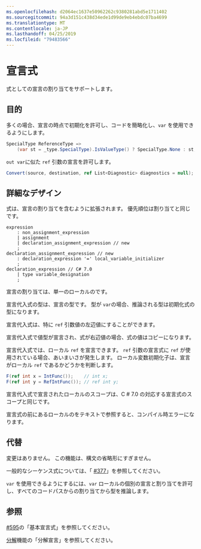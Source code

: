 ```yaml
---
ms.openlocfilehash: d2064ec1637e50962262c9380281abd5e1711402
ms.sourcegitcommit: 94a3d151c438d34ede1d99de9eb4ebdc07ba4699
ms.translationtype: MT
ms.contentlocale: ja-JP
ms.lasthandoff: 04/25/2019
ms.locfileid: "79483566"
---
```

# <a name="declaration-expressions"></a>宣言式

式としての宣言の割り当てをサポートします。

## <a name="motivation"></a>目的
[motivation]: #motivation

多くの場合、宣言の時点で初期化を許可し、コードを簡略化し、`var` を使用できるようにします。

```csharp
SpecialType ReferenceType =>
    (var st = _type.SpecialType).IsValueType() ? SpecialType.None : st;
```

`out var`に似た `ref` 引数の宣言を許可します。

```csharp
Convert(source, destination, ref List<Diagnostic> diagnostics = null);
```

## <a name="detailed-design"></a>詳細なデザイン
[design]: #detailed-design

式は、宣言の割り当てを含むように拡張されます。 優先順位は割り当てと同じです。

```antlr
expression
    : non_assignment_expression
    | assignment
    | declaration_assignment_expression // new
    ;
declaration_assignment_expression // new
    : declaration_expression '=' local_variable_initializer
    ;
declaration_expression // C# 7.0
    | type variable_designation
    ;
```

宣言の割り当ては、単一のローカルのです。

宣言代入式の型は、宣言の型です。
型が `var`の場合、推論される型は初期化式の型になります。 

宣言代入式は、特に `ref` 引数値の左辺値にすることができます。

宣言代入式で値型が宣言され、式が右辺値の場合、式の値はコピーになります。

宣言代入式では、ローカル `ref` を宣言できます。
`ref` 引数の宣言式に `ref` が使用されている場合、あいまいさが発生します。
ローカル変数初期化子は、宣言がローカル `ref` であるかどうかを判断します。

```csharp
F(ref int x = IntFunc());    // int x;
F(ref int y = RefIntFunc()); // ref int y;
```

宣言代入式で宣言されたローカルのスコープは、C # 7.0 の対応する宣言式のスコープと同じです。

宣言式の前にあるローカルのをテキストで参照すると、コンパイル時エラーになります。

## <a name="alternatives"></a>代替
[alternatives]: #alternatives
変更はありません。 この機能は、構文の省略形にすぎません。

一般的なシーケンス式については、「 [#377](https://github.com/dotnet/csharplang/issues/377)」を参照してください。

`var` を使用できるようにするには、`var` ローカルの個別の宣言と割り当てを許可し、すべてのコードパスからの割り当てから型を推論します。

## <a name="see-also"></a>参照
[see-also]: #see-also
[#595](https://github.com/dotnet/csharplang/issues/595)の「基本宣言式」を参照してください。

[分解](https://github.com/dotnet/roslyn/blob/master/docs/features/deconstruction.md)機能の「分解宣言」を参照してください。
